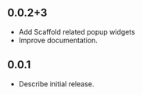 ## 0.0.2+3
* Add Scaffold related popup widgets
* Improve documentation.

## 0.0.1
* Describe initial release.
